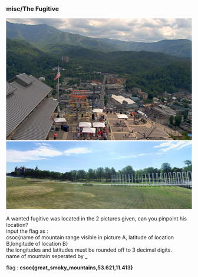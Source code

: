 ### misc/The Fugitive
![Screenshot](pictureA.jpeg)
![Screenshot](pictureB.jpeg)

A wanted fugitive was located in the 2 pictures given, can you pinpoint his location? \
input the flag as : \
csoc{name of mountain range visible in picture A, latitude of location B,longitude of location B}\
the longitudes and latitudes must be rounded off to 3 decimal digits.\
name of mountain seperated by _



flag : **csoc\{great_smoky_mountains,53.621,11.413}**